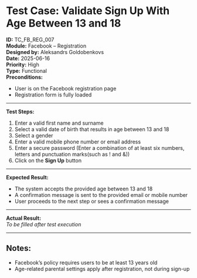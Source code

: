 # Test Case: Validate Sign Up With Age Between 13 and 18

**ID:** TC_FB_REG_007  
**Module:** Facebook – Registration  
**Designed by:** Aleksandrs Goldobenkovs  
**Date:** 2025-06-16  
**Priority:** High  
**Type:** Functional  
**Preconditions:**  
- User is on the Facebook registration page  
- Registration form is fully loaded

---

**Test Steps:**

1. Enter a valid first name and surname  
2. Select a valid date of birth that results in age between 13 and 18
3. Select a gender  
4. Enter a valid mobile phone number or email address 
5. Enter a secure password (Enter a combination of at least six numbers, letters and punctuation marks(such as ! and &))  
6. Click on the **Sign Up** button

---

**Expected Result:**   
- The system accepts the provided age between 13 and 18  
- A confirmation message is sent to the provided email or mobile number
- User proceeds to the next step or sees a confirmation message

---

**Actual Result:**  
_To be filled after test execution_

---

**Notes:**  
- 
- Facebook’s policy requires users to be at least 13 years old
- Age-related parental settings apply after registration, not during sign-up
